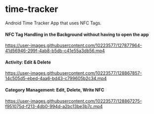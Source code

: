 # time-tracker
Android Time Tracker App that uses NFC Tags.

#### NFC Tag Handling in the Background without having to open the app
https://user-images.githubusercontent.com/10223577/127877964-41d56946-299f-4ab8-b5db-c41e55a3db56.mp4

#### Activity: Edit & Delete
https://user-images.githubusercontent.com/10223577/128867857-14c505d5-ebed-4aa6-bd43-c799605b2c34.mp4

#### Category Management: Edit, Delete, Write NFC
https://user-images.githubusercontent.com/10223577/128867275-f951075d-f213-4db0-994d-a2bc13be3b7c.mp4


